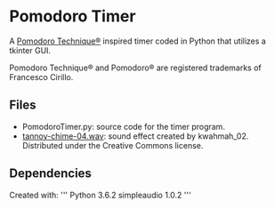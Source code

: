 # Pomodoro Timer

A [Pomodoro Technique®](https://en.wikipedia.org/wiki/Pomodoro_Technique) inspired timer coded in Python that utilizes a tkinter GUI.

Pomodoro Technique® and Pomodoro® are registered trademarks of Francesco Cirillo.

## Files

- PomodoroTimer.py: source code for the timer program.
- [tannoy-chime-04.wav](https://freesound.org/people/kwahmah_02/sounds/245955/): sound effect created by kwahmah_02. Distributed under the Creative Commons license.

## Dependencies

Created with:
'''
Python 3.6.2
simpleaudio 1.0.2
'''
